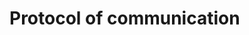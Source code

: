 # Protocol of communication



[logo]: https://github.com/adam-p/markdown-here/raw/master/src/common/images/icon48.png "Logo Title Text 2"
